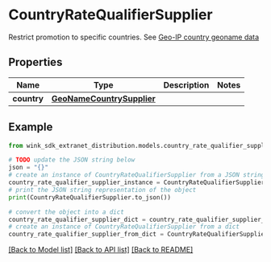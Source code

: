 # CountryRateQualifierSupplier

Restrict promotion to specific countries. See [Geo-IP country geoname data](#operation/showCountries)

## Properties

Name | Type | Description | Notes
------------ | ------------- | ------------- | -------------
**country** | [**GeoNameCountrySupplier**](GeoNameCountrySupplier.md) |  | 

## Example

```python
from wink_sdk_extranet_distribution.models.country_rate_qualifier_supplier import CountryRateQualifierSupplier

# TODO update the JSON string below
json = "{}"
# create an instance of CountryRateQualifierSupplier from a JSON string
country_rate_qualifier_supplier_instance = CountryRateQualifierSupplier.from_json(json)
# print the JSON string representation of the object
print(CountryRateQualifierSupplier.to_json())

# convert the object into a dict
country_rate_qualifier_supplier_dict = country_rate_qualifier_supplier_instance.to_dict()
# create an instance of CountryRateQualifierSupplier from a dict
country_rate_qualifier_supplier_from_dict = CountryRateQualifierSupplier.from_dict(country_rate_qualifier_supplier_dict)
```
[[Back to Model list]](../README.md#documentation-for-models) [[Back to API list]](../README.md#documentation-for-api-endpoints) [[Back to README]](../README.md)


